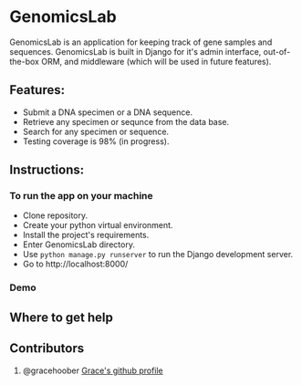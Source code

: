 # GenomicsLab
GenomicsLab is an application for keeping track of gene samples and sequences. GenomicsLab is built in Django for it's admin interface, out-of-the-box ORM, and middleware (which will be used in future features).

## Features:
* Submit a DNA specimen or a DNA sequence.
* Retrieve any specimen or sequnce from the data base.
* Search for any specimen or sequence.
* Testing coverage is 98% (in progress).

## Instructions:
### To run the app on your machine
- Clone repository.
- Create your python virtual environment.
- Install the project's requirements.
- Enter GenomicsLab directory.
- Use `python manage.py runserver` to run the Django development server.
- Go to http://localhost:8000/

### Demo

## Where to get help

## Contributors
1. @gracehoober [Grace's github profile](https://github.com/gracehoober)
